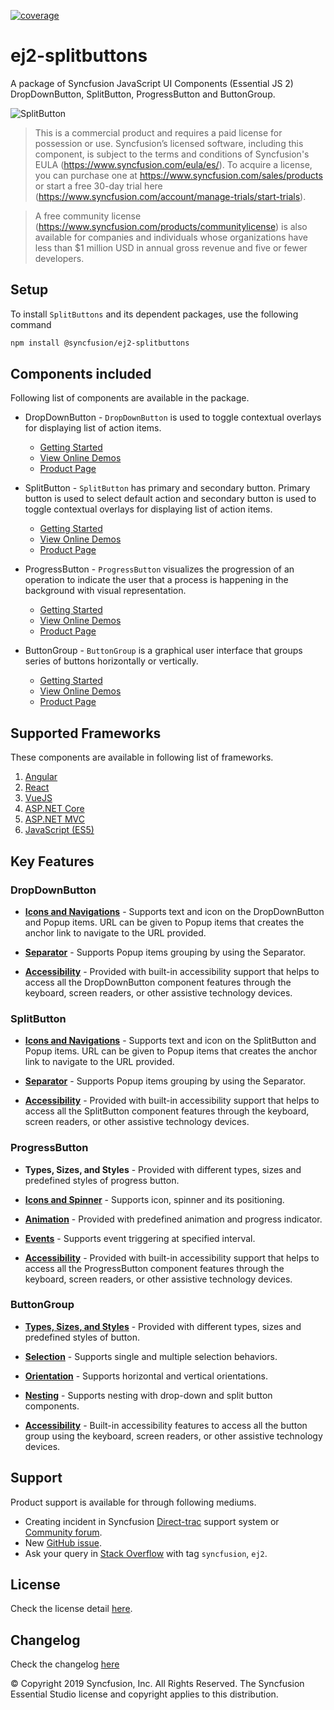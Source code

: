 [![coverage](http://ej2.syncfusion.com/badges/ej2-splitbuttons/coverage.svg)](http://ej2.syncfusion.com/badges/ej2-splitbuttons)

# ej2-splitbuttons

A package of Syncfusion JavaScript UI Components (Essential JS 2) DropDownButton, SplitButton, ProgressButton and ButtonGroup.

![SplitButton](https://ej2.syncfusion.com/products/images/splitbutton/readme.gif)

> This is a commercial product and requires a paid license for possession or use. Syncfusion’s licensed software, including this component, is subject to the terms and conditions of Syncfusion's EULA (https://www.syncfusion.com/eula/es/). To acquire a license, you can purchase one at https://www.syncfusion.com/sales/products or start a free 30-day trial here (https://www.syncfusion.com/account/manage-trials/start-trials).

> A free community license (https://www.syncfusion.com/products/communitylicense) is also available for companies and individuals whose organizations have less than $1 million USD in annual gross revenue and five or fewer developers.

## Setup

To install `SplitButtons` and its dependent packages, use the following command

```sh
npm install @syncfusion/ej2-splitbuttons
```

## Components included

Following list of components are available in the package.

* DropDownButton - `DropDownButton` is used to toggle contextual overlays for displaying list of action items.
    * [Getting Started](https://ej2.syncfusion.com/documentation/drop-down-button/getting-started?lang=typescript&utm_source=npm&utm_campaign=drop-down-button)
    * [View Online Demos](https://ej2.syncfusion.com/demos/?utm_source=npm&utm_campaign=drop-down-button#/material/button/drop-down-button.html)
    * [Product Page](https://www.syncfusion.com/javascript-ui-controls/dropdown-menu)

* SplitButton - `SplitButton` has primary and secondary button. Primary button is used to select default action and secondary button is used to toggle contextual overlays for displaying list of action items.
    * [Getting Started](https://ej2.syncfusion.com/documentation/split-button/getting-started?lang=typescript&utm_source=npm&utm_campaign=split-button)
    * [View Online Demos](https://ej2.syncfusion.com/demos/?utm_source=npm&utm_campaign=split-button#/material/button/split-button.html)
    * [Product Page](https://www.syncfusion.com/javascript-ui-controls/split-button)

* ProgressButton - `ProgressButton` visualizes the progression of an operation to indicate the user that a process is happening in the background with visual representation.
    * [Getting Started](https://ej2.syncfusion.com/documentation/progress-button/getting-started?lang=typescript&utm_source=npm&utm_campaign=progress-button)
    * [View Online Demos](https://ej2.syncfusion.com/demos/?utm_source=npm&utm_campaign=progress-button#/material/button/progress-button.html)
    * [Product Page](https://www.syncfusion.com/javascript-ui-controls/progress-button)

* ButtonGroup - `ButtonGroup` is a graphical user interface that groups series of buttons horizontally or vertically.
    * [Getting Started](https://ej2.syncfusion.com/documentation/button-group/getting-started?lang=typescript&utm_source=npm&utm_campaign=button-group)
    * [View Online Demos](https://ej2.syncfusion.com/demos/?utm_source=npm&utm_campaign=button-group#/material/button/button-group.html)
    * [Product Page](https://www.syncfusion.com/javascript-ui-controls/button-group)

## Supported Frameworks

These components are available in following list of frameworks.

1. [Angular](https://github.com/syncfusion/ej2-angular-ui-components/tree/master/components/splitbuttons?utm_source=npm&utm_campaign=split-button)
2. [React](https://github.com/syncfusion/ej2-react-ui-components/tree/master/components/splitbuttons?utm_source=npm&utm_campaign=split-button)
3. [VueJS](https://github.com/syncfusion/ej2-vue-ui-components/tree/master/components/splitbuttons?utm_source=npm&utm_campaign=split-button)
4. [ASP.NET Core](https://www.syncfusion.com/aspnet-core-ui-controls)
5. [ASP.NET MVC](https://www.syncfusion.com/aspnet-mvc-ui-controls)
6. [JavaScript (ES5)](https://www.syncfusion.com/javascript-ui-controls)

## Key Features

### DropDownButton

* [**Icons and Navigations**](https://ej2.syncfusion.com/documentation/drop-down-button/popup-items#icons) - Supports text and icon on the DropDownButton and Popup items. URL can be given to Popup items  that creates the anchor link to navigate to the URL provided.

* [**Separator**](https://ej2.syncfusion.com/documentation/drop-down-button/popup-items#separator) - Supports Popup items grouping by using the Separator.

* [**Accessibility**](https://ej2.syncfusion.com/documentation/drop-down-button/accessibility#accessibility) - Provided with built-in accessibility support that helps to access all the DropDownButton component features through the keyboard, screen readers, or other assistive technology devices.

### SplitButton

* [**Icons and Navigations**](https://ej2.syncfusion.com/documentation/split-button/icons-and-separator#splitbutton-icons) - Supports text and icon on the SplitButton and Popup items. URL can be given to Popup items  that creates the anchor link to navigate to the URL provided.

* [**Separator**](https://ej2.syncfusion.com/documentation/split-button/icons-and-separator#separator) - Supports Popup items grouping by using the Separator.

* [**Accessibility**](https://ej2.syncfusion.com/documentation/split-button/accessibility#accessibility) - Provided with built-in accessibility support that helps to access all the SplitButton component features through the keyboard, screen readers, or other assistive technology devices.

### ProgressButton

* **Types, Sizes, and Styles** - Provided with different types, sizes and predefined styles of progress button.

* [**Icons and Spinner**](https://ej2.syncfusion.com/documentation/progress-button/spinner-and-progress#spinner) - Supports icon, spinner and its positioning.

* [**Animation**](https://ej2.syncfusion.com/documentation/progress-button/spinner-and-progress#content-animation) - Provided with predefined animation and progress indicator.

* [**Events**](https://ej2.syncfusion.com/documentation/progress-button/spinner-and-progress#change-progress-dynamically) - Supports event triggering at specified interval.

* [**Accessibility**](https://ej2.syncfusion.com/documentation/progress-button/accessibility#accessibility) - Provided with built-in accessibility support that helps to access all the ProgressButton component features through the keyboard, screen readers, or other assistive technology devices.

### ButtonGroup

* [**Types, Sizes, and Styles**](https://ej2.syncfusion.com/documentation/button-group/types-and-styles#buttongroup-types) - Provided with different types, sizes and predefined styles of button.

* [**Selection**](https://ej2.syncfusion.com/documentation/button-group/selection#selection) - Supports single and multiple selection behaviors.

* [**Orientation**](https://ej2.syncfusion.com/documentation/button-group/getting-started#orientation) - Supports horizontal and vertical orientations.

* [**Nesting**](https://ej2.syncfusion.com/documentation/button-group/selection#nesting) - Supports nesting with drop-down and split button components.

* [**Accessibility**](https://ej2.syncfusion.com/documentation/button-group/accessibility#accessibility) - Built-in accessibility features to access all the button group using the keyboard, screen readers, or other assistive technology devices.

## Support

Product support is available for through following mediums.

* Creating incident in Syncfusion [Direct-trac](https://www.syncfusion.com/support/directtrac/incidents?utm_source=npm&utm_campaign=split-button) support system or [Community forum](https://www.syncfusion.com/forums/essential-js2?utm_source=npm&utm_campaign=split-button).
* New [GitHub issue](https://github.com/syncfusion/ej2-javascript-ui-controls/issues/new).
* Ask your query in [Stack Overflow](https://stackoverflow.com/?utm_source=npm&utm_campaign=split-button) with tag `syncfusion`, `ej2`.

## License

Check the license detail [here](https://github.com/syncfusion/ej2-javascript-ui-controls/blob/master/license?utm_source=npm&utm_campaign=split-button).

## Changelog

Check the changelog [here](https://github.com/syncfusion/ej2-javascript-ui-controls/blob/master/controls/splitbuttons/CHANGELOG.md?utm_source=npm&utm_campaign=split-button)

© Copyright 2019 Syncfusion, Inc. All Rights Reserved. The Syncfusion Essential Studio license and copyright applies to this distribution.